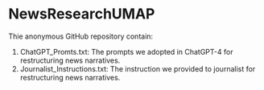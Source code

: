 # NewsResearchUMAP
Thie anonymous GitHub repository contain:
1. ChatGPT_Promts.txt: The prompts we adopted in ChatGPT-4 for restructuring news narratives.
2. Journalist_Instructions.txt: The instruction we provided to journalist for restructuring news narratives.
